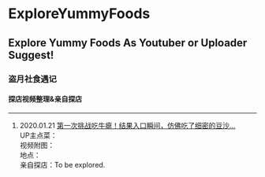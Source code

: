 # ExploreYummyFoods
## Explore Yummy Foods As Youtuber or Uploader Suggest!
### 盗月社食遇记
#### 探店视频整理&亲自探店
***
1. 2020.01.21 [第一次挑战吃牛瘪！结果入口瞬间，仿佛吃了细密的豆沙…](https://www.bilibili.com/video/av84347984)  
UP主点菜：  
视频附图：  
地点：  
亲自探店：To be explored.  
